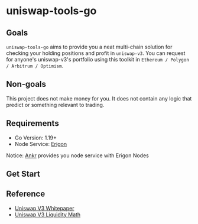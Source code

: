 
# uniswap-tools-go  



## Goals  

`uniswap-tools-go` aims to provide you a neat multi-chain solution for checking your holding positions and profit in `uniswap-v3`. You can request for anyone's uniswap-v3's portfolio using this toolkit in `Ethereum / Polygon / Arbitrum / Optimism`.  

## Non-goals 

This project does not make money for you. It does not contain any logic that predict or something relevant to trading. 


## Requirements
- Go Version: 1.19+
- Node Service: [Erigon](https://github.com/ledgerwatch/erigon)  

Notice: [Ankr](https://ankr.com/) provides you node service with Erigon Nodes

## Get Start



## Reference  

- [Uniswap V3 Whitepaper](https://uniswap.org/whitepaper-v3.pdf)
- [Uniswap V3 Liquidity Math](https://atiselsts.github.io/pdfs/uniswap-v3-liquidity-math.pdf)  




